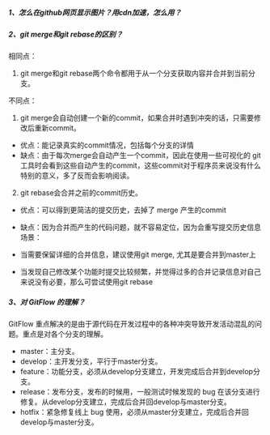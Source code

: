 ##### 1、怎么在github网页显示图片？用cdn加速，怎么用？

##### 2、git merge和git rebase的区别？
相同点：

1. git merge和git rebase两个命令都⽤于从⼀个分⽀获取内容并合并到当前分⽀。

不同点：

1. git merge会⾃动创建⼀个新的commit，如果合并时遇到冲突的话，只需要修改后重新commit。
- 优点：能记录真实的commit情况，包括每个分⽀的详情
- 缺点：由于每次merge会⾃动产⽣⼀个commit，因此在使用⼀些可视化的 git 工具时会看到这些自动产生的commit，这些commit对于程序员来说没有什么特别的意义，多了反而会影响阅读。
2. git rebase会合并之前的commit历史。
- 优点：可以得到更简洁的提交历史，去掉了 merge 产生的commit
- 缺点：因为合并而产生的代码问题，就不容易定位，因为会重写提交历史信息
场景：

- 当需要保留详细的合并信息，建议使⽤git merge, 尤其是要合并到master上
- 当发现⾃⼰修改某个功能时提交比较频繁，并觉得过多的合并记录信息对自己来说没有必要，那么可尝试使用git rebase

##### 3、对 GitFlow 的理解？
GitFlow 重点解决的是由于源代码在开发过程中的各种冲突导致开发活动混乱的问题。重点是对各个分支的理解。

- master：主分支。
- develop：主开发分支，平行于master分支。
- feature：功能分支，必须从develop分支建立，开发完成后合并到develop分支。
- release：发布分支，发布的时候用，一般测试时候发现的 bug 在该分支进行修复。从develop分支建立，完成后合并回develop与master分支。
- hotfix：紧急修复线上 bug 使用，必须从master分支建立，完成后合并回develop与master分支。